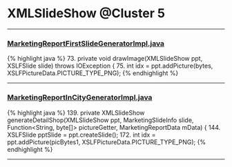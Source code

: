 # XMLSlideShow @Cluster 5

***

### [MarketingReportFirstSlideGeneratorImpl.java](https://searchcode.com/codesearch/view/92131912/)
{% highlight java %}
73. private void drawImage(XMLSlideShow ppt, XSLFSlide slide) throws IOException {
75.     int idx = ppt.addPicture(bytes, XSLFPictureData.PICTURE_TYPE_PNG);
{% endhighlight %}

***

### [MarketingReportInCityGeneratorImpl.java](https://searchcode.com/codesearch/view/92131916/)
{% highlight java %}
139. private XMLSlideShow generateDetailShop(XMLSlideShow ppt, MarketingSlideInfo slide, Function<String, byte[]> pictureGetter, MarketingReportData mData) {
144.     XSLFSlide pptSlide = ppt.createSlide();
172.         int idx = ppt.addPicture(picBytes1, XSLFPictureData.PICTURE_TYPE_PNG);
{% endhighlight %}

***

